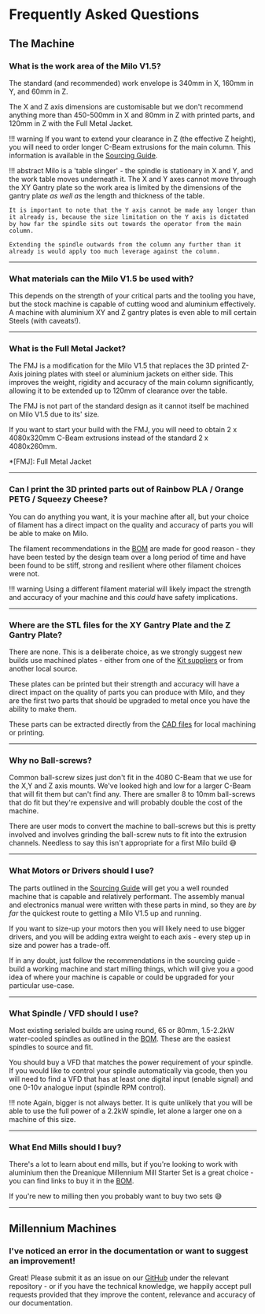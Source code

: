 # Frequently Asked Questions

## The Machine

### What is the work area of the Milo V1.5?

The standard (and recommended) work envelope is 340mm in X, 160mm in Y, and 60mm in Z.

The X and Z axis dimensions are customisable but we don't recommend anything more than 450-500mm in X and 80mm in Z with printed parts, and 120mm in Z with the Full Metal Jacket.

!!! warning
    If you want to extend your clearance in Z (the effective Z height), you will need to order longer C-Beam extrusions for the main column. This information is available in the [Sourcing Guide](./bom/sourcing_guide.md#frame).

!!! abstract
    Milo is a 'table slinger' - the spindle is stationary in X and Y, and the work table moves underneath it. The X and Y axes cannot move through the XY Gantry plate so the work area is limited by the dimensions of the gantry plate _as well as_ the length and thickness of the table.

    It is important to note that the Y axis cannot be made any longer than it already is, because the size limitation on the Y axis is dictated by how far the spindle sits out towards the operator from the main column.

    Extending the spindle outwards from the column any further than it already is would apply too much leverage against the column.

---

### What materials can the Milo V1.5 be used with?

This depends on the strength of your critical parts and the tooling you have, but the stock machine is capable of cutting wood and aluminium effectively. A machine with aluminium XY and Z gantry plates is even able to mill certain Steels (with caveats!).

---

### What is the Full Metal Jacket?

The FMJ is a modification for the Milo V1.5 that replaces the 3D printed Z-Axis joining plates with steel or aluminium jackets on either side. This improves the weight, rigidity and accuracy of the main column significantly, allowing it to be extended up to 120mm of clearance over the table.

The FMJ is not part of the standard design as it cannot itself be machined on Milo V1.5 due to its' size.

If you want to start your build with the FMJ, you will need to obtain 2 x 4080x320mm C-Beam extrusions instead of the standard 2 x 4080x260mm.

*[FMJ]: Full Metal Jacket

---

### Can I print the 3D printed parts out of Rainbow PLA / Orange PETG / Squeezy Cheese?
You can do anything you want, it is your machine after all, but your choice of filament has a direct impact on the quality and accuracy of parts you will be able to make on Milo.

The filament recommendations in the [BOM](./bom/sourcing_guide.md#printed-parts) are made for good reason - they have been tested by the design team over a long period of time and have been found to be stiff, strong and resilient where other filament choices were not.

!!! warning
    Using a different filament material will likely impact the strength and accuracy of your machine and this _could_ have safety implications.

---

### Where are the STL files for the XY Gantry Plate and the Z Gantry Plate?

There are none. This is a deliberate choice, as we strongly suggest new builds use machined plates - either from one of the [Kit suppliers](./bom/sourcing_guide.md#kits) or from another local source.

These plates can be printed but their strength and accuracy will have a direct impact on the quality of parts you can produce with Milo, and they are the first two parts that should be upgraded to metal once you have the ability to make them.

These parts can be extracted directly from the [CAD files](https://github.com/MilleniumMills/Millenium-Milo-v1.5/tree/main/CAD/) for local machining or printing.

---

### Why no Ball-screws?

Common ball-screw sizes just don't fit in the 4080 C-Beam that we use for the X,Y and Z axis mounts. We've looked high and low for a larger C-Beam that will fit them but can't find any. There are smaller 8 to 10mm ball-screws that do fit but they're expensive and will probably double the cost of the machine.

There are user mods to convert the machine to ball-screws but this is pretty involved and involves grinding the ball-screw nuts to fit into the extrusion channels. Needless to say this isn't appropriate for a first Milo build :sweat_smile:

---

### What Motors or Drivers should I use?

The parts outlined in the [Sourcing Guide](./bom/sourcing_guide.md#electronics) will get you a well rounded machine that is capable and relatively performant. The assembly manual and electronics manual were written with these parts in mind, so they are _by far_ the quickest route to getting a Milo V1.5 up and running.

If you want to size-up your motors then you will likely need to use bigger drivers, and you will be adding extra weight to each axis - every step up in size and power has a trade-off.

If in any doubt, just follow the recommendations in the sourcing guide - build a working machine and start milling things, which will give you a good idea of where your machine is capable or could be upgraded for your particular use-case.

---

### What Spindle / VFD should I use?

Most existing serialed builds are using round, 65 or 80mm, 1.5-2.2kW water-cooled spindles as outlined in the [BOM](./bom/sourcing_guide.md#electronics). These are the easiest spindles to source and fit.

You should buy a VFD that matches the power requirement of your spindle. If you would like to control your spindle automatically via gcode, then you will need to find a VFD that has at least one digital input (enable signal) and one 0-10v analogue input (spindle RPM control).

!!! note
    Again, bigger is not always better. It is quite unlikely that you will be able to use the full power of a 2.2kW spindle, let alone a larger one on a machine of this size.

---

### What End Mills should I buy?

There's a lot to learn about end mills, but if you're looking to work with aluminium then the Dreanique Millennium Mill Starter Set is a great choice - you can find links to buy it in the [BOM](./bom/sourcing_guide.md#kits).

If you're new to milling then you probably want to buy two sets :sweat_smile:

---

## Millennium Machines

### I've noticed an error in the documentation or want to suggest an improvement!

Great! Please submit it as an issue on our [GitHub](https://github.com/MilleniumMills) under the relevant repository - or if you have the technical knowledge, we happily accept pull requests provided that they improve the content, relevance and accuracy of our documentation.